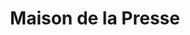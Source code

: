 ---
title: "Maison de la Presse"
url: /hasparren/maison-de-la-presse/
shop: marchand de journaux
---